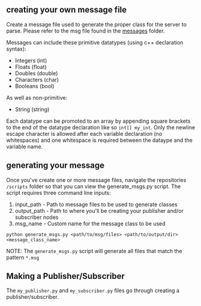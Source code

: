## creating your own message file
Create a message file used to generate the proper class for the server to parse. Please refer to the msg file found in the [messages](https://github.com/NMMallick/windows-server/tree/main/scripts/examples/msgs) folder.

Messages can include these primitive datatypes (using c++ declaration syntax):
- Integers (int)
- Floats (float)
- Doubles (double)
- Characters (char)
- Booleans (bool)

As well as non-primitive:
- String (string)

Each datatype can be promoted to an array by appending square brackets to the end of the datatype declaration like so ```int[] my_int```.
Only the newline escape character is allowed after each variable declaration (no whitespaces) and one whitespace is required between the dataype and the variable name.

## generating your message
Once you've create one or more message files, navigate the repositories ```/scripts``` folder so that you can view the generate_msgs.py script.
The script requires three command line inputs:
1. input_path - Path to message files to be used to generate classes
2. output_path - Path to where you'll be creating your publisher and/or subscriber nodes
3. msg_name - Custom name for the message class to be used

```
python generate_msgs.py <path/to/msg/files> <path/to/output/dir> <message_class_name>
```

NOTE: The ```generate_msgs.py``` script will generate all files that match the pattern ```*.msg```

## Making a Publisher/Subscriber
The ```my_publisher.py``` and ```my_subscriber.py``` files go through creating a publisher/subscriber.